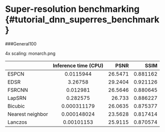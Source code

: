 Super-resolution benchmarking {#tutorial_dnn_superres_benchmark}
===========================

###General100

4x scaling: monarch.png

|               | Inference time (CPU)| PSNR | SSIM |
| ------------- |:-------------------:| ---------:|--------:|
| ESPCN            |0.0115944   | 26.5471 | 0.881162 |
| EDSR             |3.26758     |29.2404  |0.921126  |
| FSRCNN           | 0.012981   | 26.5646 | 0.880645 |
| LapSRN           |0.282575    |26.733   |0.886227  |
| Bicubic          |0.000311179 |26.0635  |0.875377  |
| Nearest neighbor |0.000148024 |23.5628  |0.817414  |
| Lanczos          |0.00101153  |25.9115  |0.870574  |